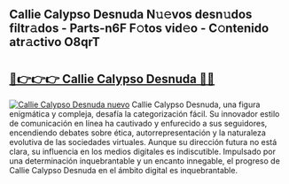## Callie Calypso Desnuda N𝚞𝚎vos desn𝚞dos filtr𝚊dos - Parts-n6F F𝚘tos vid𝚎o - C𝚘ntenido atr𝚊ctivo O8qrT

# <h2><a href="http://mb3spa.tromn.icu/?c=Callie+Calypso+Desnuda">🔗👉👉👉 Callie Calypso Desnuda 🔗🔗</a></h2>

[![Callie Calypso Desnuda nuevo](https://i.imgur.com/pEAQMta.gif)](http://mb3spa.tromn.icu/?c=Callie+Calypso+Desnuda)
Callie Calypso Desnuda, una figura enigmática y compleja, desafía la categorización fácil. Su innovador estilo de comunicación en línea ha cautivado y enfurecido a sus seguidores, encendiendo debates sobre ética, autorrepresentación y la naturaleza evolutiva de las sociedades virtuales. Aunque su dirección futura no está clara, su influencia en los medios digitales es indiscutible. Impulsado por una determinación inquebrantable y un encanto innegable, el progreso de Callie Calypso Desnuda en el ámbito digital es inquebrantable.

